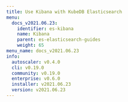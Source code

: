 ```yaml
---
title: Use Kibana with KubeDB Elasticsearch
menu:
  docs_v2021.06.23:
    identifier: es-kibana
    name: Kibana
    parent: es-elasticsearch-guides
    weight: 65
menu_name: docs_v2021.06.23
info:
  autoscaler: v0.4.0
  cli: v0.19.0
  community: v0.19.0
  enterprise: v0.6.0
  installer: v2021.06.23
  version: v2021.06.23
---
```


